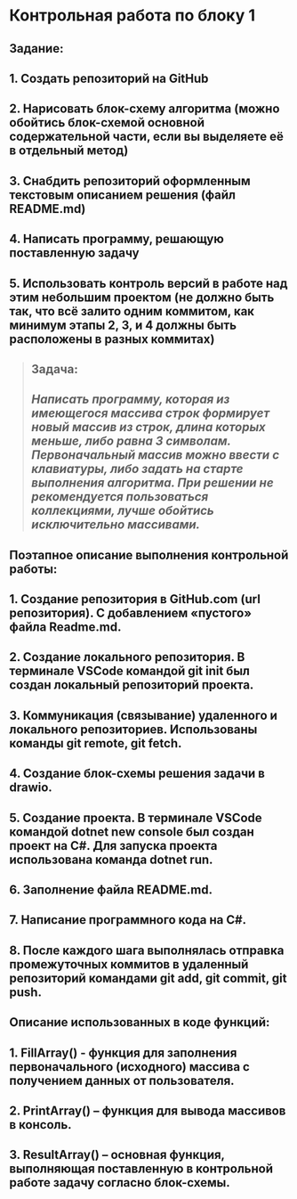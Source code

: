 # Контрольная работа по блоку 1
## **Задание:**
## 1. Создать репозиторий на GitHub
## 2. Нарисовать блок-схему алгоритма (можно обойтись блок-схемой основной содержательной части, если вы выделяете её в отдельный метод)
## 3. Снабдить репозиторий оформленным текстовым описанием решения (файл README.md) 
## 4. Написать программу, решающую поставленную задачу
## 5. Использовать контроль версий в работе над этим небольшим проектом (не должно быть так, что всё залито одним коммитом, как минимум этапы 2, 3, и 4 должны быть расположены в разных коммитах)

> ## Задача:
> ## *Написать программу, которая из имеющегося массива строк формирует новый массив из строк, длина которых меньше, либо равна 3 символам. Первоначальный массив можно ввести с клавиатуры, либо задать на старте выполнения алгоритма. При решении не рекомендуется пользоваться коллекциями, лучше обойтись исключительно массивами.*

## **Поэтапное описание выполнения контрольной работы:**

## 1. Создание репозитория в GitHub.com (url репозитория). С добавлением «пустого» файла Readme.md.
## 2. Создание локального репозитория. В терминале VSCode командой git init был создан локальный репозиторий проекта.
## 3. Коммуникация (связывание) удаленного и локального репозиториев. Использованы команды git remote, git fetch.
## 4. Cоздание блок-схемы решения задачи в drawio.
## 5. Создание проекта. В терминале VSCode командой dotnet new console был создан проект на C#. Для запуска проекта использована команда dotnet run.
## 6. Заполнение файла README.md.
## 7. Написание программного кода на C#.
## 8. После каждого шага выполнялась отправка промежуточных коммитов в удаленный репозиторий командами git add, git commit, git push.

## **Описание использованных в коде функций:**

## 1. FillArray() - функция для заполнения первоначального (исходного) массива с получением данных от пользователя.
## 2. PrintArray() – функция для вывода массивов в консоль.
## 3. ResultArray() – основная функция, выполняющая поставленную в контрольной работе задачу согласно блок-схемы.
